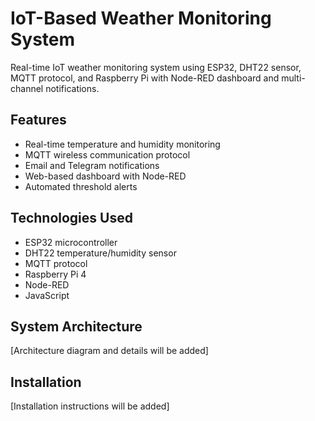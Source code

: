 # IoT-Based Weather Monitoring System

Real-time IoT weather monitoring system using ESP32, DHT22 sensor, MQTT protocol, and Raspberry Pi with Node-RED dashboard and multi-channel notifications.

## Features
- Real-time temperature and humidity monitoring
- MQTT wireless communication protocol
- Email and Telegram notifications
- Web-based dashboard with Node-RED
- Automated threshold alerts

## Technologies Used
- ESP32 microcontroller
- DHT22 temperature/humidity sensor
- MQTT protocol
- Raspberry Pi 4
- Node-RED
- JavaScript

## System Architecture
[Architecture diagram and details will be added]

## Installation
[Installation instructions will be added]
